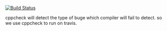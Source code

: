 
[![Build Status](https://travis-ci.org/AshwiniK10/cppcheck-1.svg?branch=master)](https://travis-ci.org/AshwiniK10/cppcheck-1)


cppcheck will detect the type of buge which compiler will fail to detect. so we use cppcheck to run on travis.
